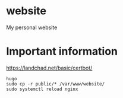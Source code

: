 # website
My personal website


# Important information

https://landchad.net/basic/certbot/

```shell
hugo
sudo cp -r public/* /var/www/website/
sudo systemctl reload nginx
```
